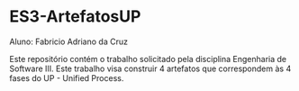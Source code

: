 <h1>ES3-ArtefatosUP</h1>

Aluno: Fabricio Adriano da Cruz

Este repositório contém o trabalho solicitado pela disciplina Engenharia de Software III. Este trabalho visa construir 4 artefatos que correspondem às 4 fases do UP - Unified Process.

